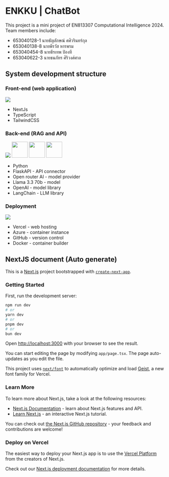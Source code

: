 # ENKKU | ChatBot
This project is a mini project of EN813307 Computational Intelligence 2024. Team members include:
- 653040128-1 นายธัญลักษณ์ ศศิวรินทร์กุล
- 653040138-8 นายพีรวัส หารพรม
- 653040454-8 นายธีรเทพ ป้องที
- 653040622-3 นายธนภัทร ศิริวงศ์ศาล

## System development structure
### Front-end (web application)
<img src="https://skillicons.dev/icons?i=nextjs,ts,tailwind" />

- NextJs
- TypeScript
- TailwindCSS

### Back-end (RAG and API)

<img src="https://skillicons.dev/icons?i=py,flask" />
<img src="https://pbs.twimg.com/profile_images/1682268668321726464/NEb6_n7n_400x400.jpg" width=50/>
<img src="https://chathub.gg/_next/image?url=https%3A%2F%2Fapp.chathub.gg%2Flogos%2Fllama.png&w=256&q=75" width=50 />
<img src="https://yt3.googleusercontent.com/MopgmVAFV9BqlzOJ-UINtmutvEPcNe5IbKMmP_4vZZo3vnJXcZGtybUBsXaEVxkmxKyGqX9R=s900-c-k-c0x00ffffff-no-rj"width=50 />

- Python
- FlaskAPI - API connector
- Open router AI - model provider
- Llama 3.3 70b - model
- OpenAI - model library
- LangChain - LLM library

### Deployment
<img src="https://skillicons.dev/icons?i=vercel,azure,github,docker" />

- Vercel - web hosting
- Azure - container instance
- GitHub - version control
- Docker - container builder

## NextJS document (Auto generate)
This is a [Next.js](https://nextjs.org) project bootstrapped with [`create-next-app`](https://nextjs.org/docs/app/api-reference/cli/create-next-app).

### Getting Started

First, run the development server:

```bash
npm run dev
# or
yarn dev
# or
pnpm dev
# or
bun dev
```

Open [http://localhost:3000](http://localhost:3000) with your browser to see the result.

You can start editing the page by modifying `app/page.tsx`. The page auto-updates as you edit the file.

This project uses [`next/font`](https://nextjs.org/docs/app/building-your-application/optimizing/fonts) to automatically optimize and load [Geist](https://vercel.com/font), a new font family for Vercel.

### Learn More

To learn more about Next.js, take a look at the following resources:

- [Next.js Documentation](https://nextjs.org/docs) - learn about Next.js features and API.
- [Learn Next.js](https://nextjs.org/learn) - an interactive Next.js tutorial.

You can check out [the Next.js GitHub repository](https://github.com/vercel/next.js) - your feedback and contributions are welcome!

### Deploy on Vercel

The easiest way to deploy your Next.js app is to use the [Vercel Platform](https://vercel.com/new?utm_medium=default-template&filter=next.js&utm_source=create-next-app&utm_campaign=create-next-app-readme) from the creators of Next.js.

Check out our [Next.js deployment documentation](https://nextjs.org/docs/app/building-your-application/deploying) for more details.